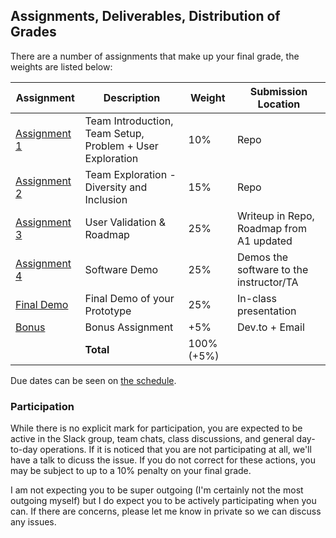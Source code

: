 Assignments, Deliverables, Distribution of Grades
---

There are a number of assignments that make up your final grade, the weights are listed below:

| Assignment | Description | Weight | Submission Location |
| --- | --- | --- | --- |
| [Assignment 1](./a1.md) | Team Introduction, Team Setup, Problem + User Exploration | 10% | Repo |
| [Assignment 2](./a2.md) | Team Exploration - Diversity and Inclusion | 15% | Repo |
| [Assignment 3](./a3.md) | User Validation & Roadmap | 25% | Writeup in Repo, Roadmap from A1 updated |
| [Assignment 4](./a4.md) | Software Demo | 25% | Demos the software to the instructor/TA |
| [Final Demo](./final_demo.md) | Final Demo of your Prototype | 25% | In-class presentation |
| [Bonus](./bonus.md) | Bonus Assignment | +5% | Dev.to + Email |
| | **Total** | 100% (+5%) | |

Due dates can be seen on [the schedule](../schedule.md).

### Participation

While there is no explicit mark for participation, you are expected to be active in the Slack group, team chats, class discussions, and general day-to-day operations. If it is noticed that you are not participating at all, we'll have a talk to dicuss the issue. If you do not correct for these actions, you may be subject to up to a 10% penalty on your final grade.

I am not expecting you to be super outgoing (I'm certainly not the most outgoing myself) but I do expect you to be actively participating when you can. If there are concerns, please let me know in private so we can discuss any issues.
